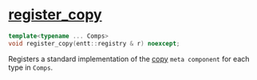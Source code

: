 # [register_copy](register_copy.hpp)

```cpp
template<typename ... Comps>
void register_copy(entt::registry & r) noexcept;
```

Registers a standard implementation of the [copy](../../../meta/copy.md) `meta component` for each type in `Comps`.